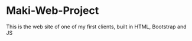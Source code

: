 # Maki-Web-Project
This is the web site of one of my first clients, built in HTML, Bootstrap and JS
